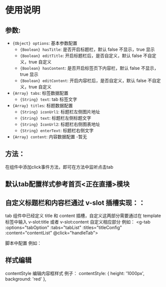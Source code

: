 # 使用说明

## 参数:

- `{Object} options`: 基本参数配置
  - `{Boolean} hasTitle`: 是否开启标题栏，默认 false 不显示，true 显示
  - `{Boolean} editTitle`: 开启标题栏后，是否自定义，默认 false 不自定义，true 自定义
  - `{Boolean} hasContent`: 是否开启标签页下内容栏，默认 false 不显示，true 显示
  - `{Boolean} editContent`: 开启内容栏后，是否自定义，默认 false 不自定义，true 自定义
- `{Array} tabs`: 标签数据配置
  - `{String} text`: tab 标签文字
- `{Array} titles`: 标题数据配置
  - `{String} iconUrl1`: 标题栏左侧图片地址
  - `{String} text`: 标题栏左侧标题文字
  - `{String} IconUrl2`: 标题栏右侧图表地址
  - `{String} enterText`: 标题栏右侧文字
- `{Array} content`: 内容数据配置 -暂无

## 方法：
在组件中添加click事件方法，即可在方法中监听点击tab

## 默认tab配置样式参考首页<正在直播>模块

## 自定义标题栏和内容栏通过 v-slot 插槽实现：：

tab 组件中已经定义 title 和 content 插槽，自定义这两部分需要通过在 template 标签中输入 v-slot:title 或者 v-slot:content 自定义相应部分
例如：
<g-tab :options="tabOption" :tabs="tabList" :titles="titleConfig" :content="contentList" @click="handleTab">
  <template v-slot:title>
    <div>自定义标题部分</div>
  </template>
  <template v-slot:content>
    <div>自定义内容部分</div>
  </template>
</g-tab>

脚本中配置 例如：
<script>
export default {
  data() {
    return {
      tabOption: {
        // 不配置或都为false 则只有tab栏
        hasTitle: true,
        editTitle: true, // hasTitle=true editTitle=false 为默认自带标题框 |||| hasTitle=true editTitle=true   为自定义标题框
        hasContent: true,
        editContent: true, // hasContent=true editContent=false 为默认自带内容框 |||| hasContent=true editContent=true   为自定义内容框
      },
      titleConfig: {  // 自带标题框配置
        iconUrl1: liveIcon, // 左侧图标地址
        text: '正在直播',   // 左侧标题
        IconUrl2: arrow,   // 右侧标题地址
        enterText: '直播大厅', // 右侧标题
        enterUrl: '/videoCenter' // 右侧跳转地址
      },
      contentList: [  // 内容框数据
        { 
          imgUrl: contentImg, // 视频图片地址
          videoUrl: '#',      // 视频跳转地址
          userIcon: contentUser, // 用户头像图标
          userName: '2009', // 用户昵称
          populationIcon: populationIcon, // 人数图标
          populationNum: '32.1万', // 人数显示
          tvIcon: tvIcon // 直播频道图标
        }
      ],
      tabList: [ // tab框数据
        {
          text: '全部', // tab显示的文字
          value: 1     // tab数据
        },
        {
          text: '英雄联盟',
          value: 2
        },
        {
          text: '炉石传说',
          value: 3
        },
        {
          text: 'DOTA2',
          value: 4
        },
        {
          text: 'DOTA',
          value: 4
        },
      ],
    }
  }
}
</script>

## 样式编辑
contentStyle 编辑内容框样式 
例子：
contentStyle: {
  height: '1000px',
  background: 'red'
},
